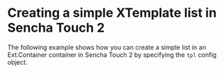 # Creating a simple XTemplate list in Sencha Touch 2 #

The following example shows how you can create a simple list in an Ext.Container container in Sencha Touch 2 by specifying the `tpl` config object.

